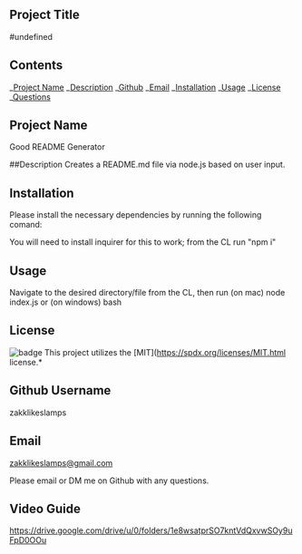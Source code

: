 ## Project Title

#undefined

## Contents

_[Project Name](#project)
_[Description](#description)
_[Github](#github)
_[Email](#email)
_[Installation](#installation)
_[Usage](#usage)
_[License](#license)
_[Questions](#questions)

## Project Name

Good README Generator

##Description
Creates a README.md file via node.js based on user input.

## Installation

Please install the necessary dependencies by running the following comand:

You will need to install inquirer for this to work; from the CL run "npm i"

## Usage

Navigate to the desired directory/file from the CL, then run (on mac) node index.js or (on windows) bash

## License

![badge](https://img.shields.io/badge/license-MIT-blueviolet)
This project utilizes the [MIT](https://spdx.org/licenses/MIT.html license.\*

## Github Username

zakklikeslamps

## Email

zakklikeslamps@gmail.com

Please email or DM me on Github with any questions.

## Video Guide

https://drive.google.com/drive/u/0/folders/1e8wsatprSO7kntVdQxvwSOy9uFpD0OOu
